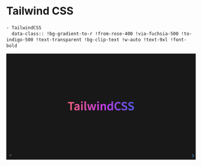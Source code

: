 # Tailwind CSS

```
- TailwindCSS
  data-class:: !bg-gradient-to-r !from-rose-400 !via-fuchsia-500 !to-indigo-500 !text-transparent !bg-clip-text !w-auto !text-9xl !font-bold
```

![](../assets/screenshot/tailwindcss/demo.png)
